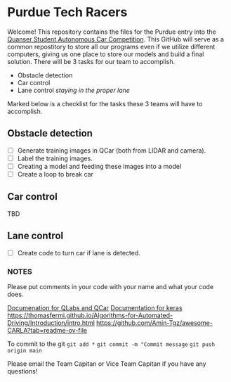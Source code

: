 # Purdue Tech Racers

Welcome! This repository contains the files for the Purdue entry into the [Quanser Student Autonomous Car Competition](https://www.quanser.com/community/student-competition/2024-student-self-driving-car-competition/). This GitHub will serve as a common repostitory to store all our programs even if we utilize different computers, giving us one place to store our models and build a final solution. There will be 3 tasks for our team to accomplish.

- Obstacle detection
- Car control
- Lane control *staying in the proper lane*

Marked below is a checklist for the tasks these 3 teams will have to accomplish.


## Obstacle detection

- [ ] Generate training images in QCar (both from LIDAR and camera). 
- [ ] Label the training images.
- [ ] Creating a model and feeding these images into a model
- [ ] Create a loop to break car

## Car control

TBD

## Lane control

- [ ] Create code to turn car if lane is detected.

### NOTES

Please put comments in your code with your name and what your code does. 

[Documenation for QLabs and QCar](https://qlabs.quanserdocs.com/en/latest/)
[Documentation for keras](https://keras.io/api/)
https://thomasfermi.github.io/Algorithms-for-Automated-Driving/Introduction/intro.html
https://github.com/Amin-Tgz/awesome-CARLA?tab=readme-ov-file

To commit to the git 
`git add *`
`git commit -m "Commit message`
`git push origin main`

Please email the Team Capitan or Vice Team Capitan if you have any questions! 